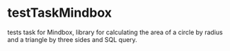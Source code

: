 # testTaskMindbox
tests task for Mindbox, library for calculating the area of a circle by radius and a triangle by three sides and SQL query.
